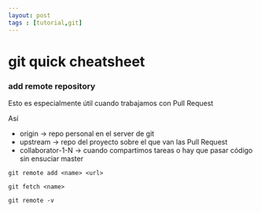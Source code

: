 ```yaml
---
layout: post
tags : [tutorial,git]
---
```

# git quick cheatsheet



### add remote repository

Esto es especialmente útil cuando trabajamos con Pull Request

Así 

- origin -> repo personal en el server de git
- upstream -> repo del proyecto sobre el que van las Pull Request
- collaborator-1-N -> cuando compartimos tareas o hay que pasar código sin ensuciar master

~~~
git remote add <name> <url>
~~~
~~~
git fetch <name>
~~~
~~~
git remote -v
~~~